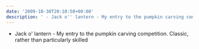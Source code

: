 ```yaml
---
date: '2009-10-30T20:10:50+00:00'
description: ' - Jack o'' lantern - My entry to the pumpkin carving competition. Classic, rather than particularly skilled'
---
```

 - Jack o' lantern - My entry to the pumpkin carving competition. Classic, rather than particularly skilled

